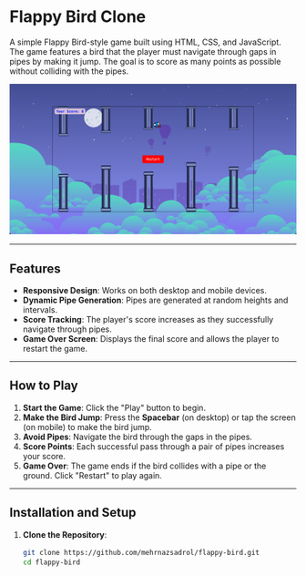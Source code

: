 # Flappy Bird Clone

A simple Flappy Bird-style game built using HTML, CSS, and JavaScript. The game features a bird that the player must navigate through gaps in pipes by making it jump. The goal is to score as many points as possible without colliding with the pipes.

![Game Screenshot](images/game_screenshot.png)

---

## Features

- **Responsive Design**: Works on both desktop and mobile devices.
- **Dynamic Pipe Generation**: Pipes are generated at random heights and intervals.
- **Score Tracking**: The player's score increases as they successfully navigate through pipes.
- **Game Over Screen**: Displays the final score and allows the player to restart the game.

---

## How to Play

1. **Start the Game**: Click the "Play" button to begin.
2. **Make the Bird Jump**: Press the **Spacebar** (on desktop) or tap the screen (on mobile) to make the bird jump.
3. **Avoid Pipes**: Navigate the bird through the gaps in the pipes.
4. **Score Points**: Each successful pass through a pair of pipes increases your score.
5. **Game Over**: The game ends if the bird collides with a pipe or the ground. Click "Restart" to play again.

---

## Installation and Setup

1. **Clone the Repository**:
   ```bash
   git clone https://github.com/mehrnazsadrol/flappy-bird.git
   cd flappy-bird
